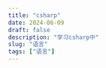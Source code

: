 ```yaml
---
title: "csharp"
date: 2024-06-09
draft: false
description: "学习csharp中"
slug: "语言"
tags: ["语言"]
---
```

